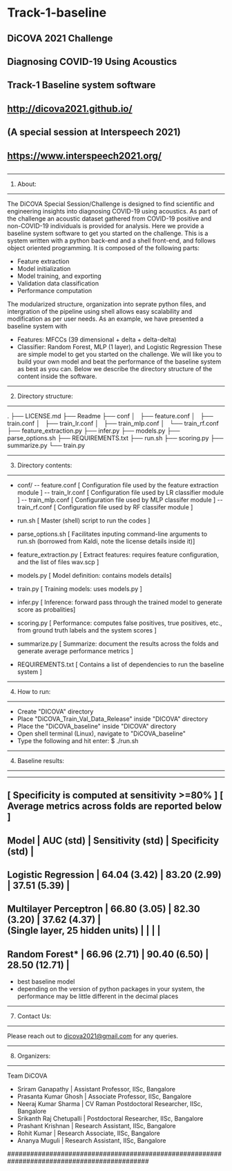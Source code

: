 # Track-1-baseline


##                                                                                           
##                                    DiCOVA 2021 Challenge                                  
##                            Diagnosing COVID-19 Using Acoustics                           
##                               Track-1 Baseline system software			    
##                                http://dicova2021.github.io/                               
##                            (A special session at Interspeech 2021)                         
##                               https://www.interspeech2021.org/                            
##                                                                                           

---------
1. About:
---------

The DiCOVA Special Session/Challenge is designed to find scientific and engineering insights
into diagnosing COVID-19 using acoustics. As part of the challenge an acoustic dataset gathered
from COVID-19 positive and non-COVID-19 individuals is provided for analysis. Here we provide
a baseline system software to get you started on the challenge. This is a system written with a
python back-end and a shell front-end, and follows object oriented programming. It is composed
of the following parts:
- Feature extraction
- Model initialization
- Model training, and exporting
- Validation data classification
- Performance computation

The modularized structure, organization into seprate python files, and intergration of the
pipeline using shell allows easy scalability and modification as per user needs. As an example,
we have presented a baseline system with
- Features: MFCCs (39 dimensional + delta + delta-delta)
- Classifier: Random Forest, MLP (1 layer), and Logistic Regression
These are simple model to get you started on the challenge. We will like you to build your own
model and beat the performance of the baseline system as best as you can. Below we describe the
directory structure of the content inside the software.

-----------------------
2. Directory structure:
-----------------------
.
├── LICENSE.md
├── Readme
├── conf
│   ├── feature.conf
│   ├── train.conf
│   ├── train_lr.conf
│   ├── train_mlp.conf
│   └── train_rf.conf
├── feature_extraction.py
├── infer.py
├── models.py
├── parse_options.sh
├── REQUIREMENTS.txt
├── run.sh
├── scoring.py
├── summarize.py
└── train.py

----------------------
3. Directory contents:
----------------------

- conf/
	-- feature.conf				[ Configuration file used by the feature extraction module ]
    -- train_lr.conf            [ Configuration file used by LR classifier module ]
    -- train_mlp.conf           [ Configuration file used by MLP classifer module ]
    -- train_rf.conf            [ Configuration file used by RF classifer module ]

- run.sh					    [ Master (shell) script to run the codes ]
- parse_options.sh				[ Facilitates inputing command-line arguments to run.sh (borrowed
                                from Kaldi, note the license details inside it)]

- feature_extraction.py         [ Extract features: requires feature configuration, and the list
                                of files wav.scp ]	

- models.py                     [ Model definition: contains models details]
- train.py                      [ Training models: uses models.py ]
- infer.py                      [ Inference: forward pass through the trained model to generate
                                score as probalities]
- scoring.py                    [ Performance: computes false positives, true positives, etc.,
                                from ground truth labels and the system scores ]
- summarize.py                  [ Summarize: document the results across the folds and generate
                                average performance metrics ]
- REQUIREMENTS.txt              [ Contains a list of dependencies to run the baseline system ]

--------------
4. How to run:
--------------

- Create "DICOVA" directory
- Place "DiCOVA_Train_Val_Data_Release" inside "DICOVA" directory
- Place the "DiCOVA_baseline" inside "DICOVA" directory
- Open shell terminal (Linux), navigate to "DiCOVA_baseline"
- Type the following and hit enter: 
$ ./run.sh

--------------------
4. Baseline results:
--------------------
-------------------------------------------------------------------------------------
[ Specificity is computed at sensitivity >=80% ] 
[ Average metrics across folds are reported below ] 
---------------------------------------------------------------------------------------------------------
Model								|	AUC	(std)	|	Sensitivity (std)			| Specificity (std)	|
---------------------------------------------------------------------------------------------------------
Logistic Regression					|	64.04 (3.42)	|		83.20 (2.99)		|	  37.51	(5.39)	|
---------------------------------------------------------------------------------------------------------
Multilayer Perceptron				|	66.80 (3.05)	|		82.30 (3.20)		|	  37.62	(4.37)	|	
(Single layer, 25 hidden units)		|					|							|					|
---------------------------------------------------------------------------------------------------------
Random Forest*						|	66.96 (2.71)	|		90.40 (6.50)		|	  28.50 (12.71)	|
---------------------------------------------------------------------------------------------------------
* best baseline model
* depending on the version of python packages in your system, the performance may be little different in
the decimal places

--------------
7. Contact Us:
--------------

Please reach out to dicova2021@gmail.com for any queries.


--------------
8. Organizers:
--------------

Team DiCOVA
- Sriram Ganapathy | Assistant Professor, IISc, Bangalore
- Prasanta Kumar Ghosh | Associate Professor, IISc, Bangalore
- Neeraj Kumar Sharma | CV Raman Postdoctoral Researcher, IISc, Bangalore
- Srikanth Raj Chetupalli | Postdoctoral Researcher, IISc, Bangalore
- Prashant Krishnan | Research Assistant, IISc, Bangalore
- Rohit Kumar | Research Associate, IISc, Bangalore
- Ananya Muguli | Research Assistant, IISc, Bangalore

#############################################################################################
